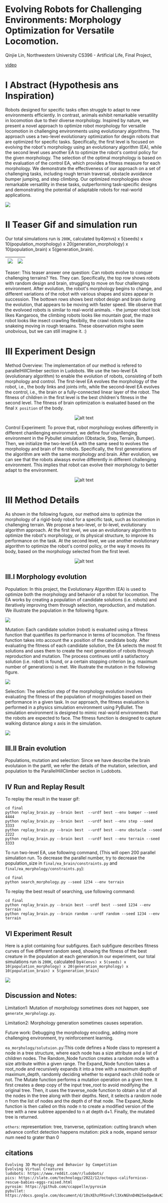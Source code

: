 # Evolving Robots for Challenging Environments: Morphology Optimization for Versatile Locomotion.

  Qinjie Lin, 
  Northwestern University CS396 - Artificial Life, 
  Final Project, 

  [video](https://youtu.be/u-VeZRu_HCs)

# I Abstract (Hypothesis ans Inspiration)

  Robots designed for specific tasks often struggle to adapt to new environments efficiently. In contrast, animals exhibit remarkable versatility in locomotion due to their diverse morphology. 
  Inspired by nature, we present a novel approach to optimize robot morphology for versatile locomotion in challenging environments using evolutionary algorithms. 
  The approach uses a two-level evolutionary optimization for desgin robots that are optimized for specific tasks. 
  Specifically, the first level is focused on evolving the robot's morphology using an evolutionary algorithm (EA), while the second level uses another EA to optimize the robot's control policy for the given morphology. The selection of the optimal morphology is based on the evaluation of the control EA, which provides a fitness measure for each morphology. 
  We demonstrate the effectiveness of our approach on a set of challenging tasks, including rough terrain traversal, obstacle avoidance bumper jumping, and step climbing. 
  Our optimized morphologies show remarkable versatility in these tasks, outperforming task-specific designs and demonstrating the potential of adaptable robots for real-world applications.

  ![](./final/data/abstract.png)


# II Teaser Gif and simulation run

  Our total simulations run is `200K`, calculated by4(envs) x 5(seeds) x 10(population_morphology) x 20(generation_morphology) x 10(population_brain) x 5(generation_brain).

  ![](./final/data/teaser_1.gif) | ![](./final/data/teaser_2.gif)
  :-------------------------:|:-------------------------:

  Teaser: This teaser answer one question: Can robots evolve to conquer challenging terrains? Yes. They can. Specifically, the top row shows robots with random design and brain, struggling to move on four challenging environment. After evolution, the robot's morphology begins to change, and different variations of the robot with various shapes and sizes appear in succession. The bottown rows shows best robot design and brain during the evolution, that appears to be moving with faster speed. We observe that the evolvoed robots is similar to real-world animals. - the jumper robot look likes Kangaroos, the climbing robots looks like mountain goat, the maze robot looks like insect crawling flexibiliy, the crawl robots looks like snakeing moving in rough teraains. These observation mighe seem unobvious, but we can still imagine it. :)


# III Experiment Design

  Method Overview: The implementation of our method is refered to parallelHillClimber section in Ludobots. We use the two-level EA (evolutionary algorithm) to enable the evolution of robots, consisting of both morphology and control. The first-level EA evolves the morphology of the robot, i.e., the body links and joints info, while the second-level EA evolves the control, i.e., the brain or a fully-connected linear layer of the robot. The fitness of  children in the first level is the best children's fitness in the second level. The fitness of brain optimization is evaluated based on the final `X position` of the body. 
  
  <p align="center">
  <img src="./final/data/ea_simulation_3.png" alt="alt text" width="" height="">
  </p>

  Control Experiment: To prove that, robot morphology evolves differently in different chanllenging environment, we define four chanllenging environment in the Pybullet simulation (Obstacle, Step, Terrain, Bumper). Then, we initialize the two-level EA with the same seed to evolves the morphology and brain of the robots. Specifically, the first genenrations of the algorithm are with the same morphology and brain. After evolution, we can see that the robots alwasys evolve differently in different challenging environment. This implies that robot can evolve their morphology to better adapt to the environment.   

  <p align="center">
  <img src="./final/data/ea_generations_2.png" alt="alt text" width="" height="">
  </p>

# III Method Details

  As shown in the following fugure, our method aims to optimize the morphology of a rigid-body robot for a specific task, such as locomotion in challenging terrain. We propose a two-level, or bi-level, evolutionary algorithm approach. At the first level, we use an evolutionary algorithm to optimize the robot's morphology, or its physical structure, to improve its performance on the task. At the second level, we use another evolutionary algorithm to optimize the robot's control policy, or the way it moves its body, based on the morphology selected from the first level.
    
  <!-- ![](./data/method-0.png) -->
  <p align="center">
  <img src="./final/data/method-0.png" alt="alt text" width="" height="">
  </p>

  ## III.I Morphology evolution

  Population: In this project, the Evolutionary Algorithm (EA) is used to optimize both the morphology and behavior of a robot for locomotion. The EA works by creating a population of candidate solutions (i.e. robots) and iteratively improving them through selection, reproduction, and mutation. We illustrate the population in the following figure.

  ![](./final/data/mor-population.png)
  
  Mutation: Each candidate solution (robot) is evaluated using a fitness function that quantifies its performance in terms of locomotion. The fitness function takes into account the x position of the candidate body. After evaluating the fitness of each candidate solution, the EA selects the most fit solutions and uses them to create the next generation of robots through reproduction and mutation. The process continues until a satisfactory solution (i.e. robot) is found, or a certain stopping criterion (e.g. maximum number of generations) is met. We illustrate the mutation in the following figure.

  ![](./final/data/mor-mutation.png)

  Selection: The selection step of the morphology evolution involves evaluating the fitness of the population of morphologies based on their performance in a given task. In our approach, the fitness evaluation is performed in a physics simulation environment using PyBullet. The simulation environment is designed to mimic real-world environments that the robots are expected to face. The fitness function is designed to capture walking distance along x axis in the simulation.

  ![](./final/data/mor-selection.png)


  ## III.II Brain evolution

  Populations, mutation and selection: Since we have describe the brain evolutaion in the partII, we refer the details of the mutation, selection, and population to the ParallelHillClimber section in Ludobots.

## IV Run and Replay Result

  To replay the result in the teaser gif:

  ```
  cd final
  python replay_brain.py --brain best  --urdf best --env bumper --seed 4444
  python replay_brain.py --brain best  --urdf best --env step --seed 3333
  python replay_brain.py --brain best  --urdf best --env obstacle --seed 2222
  python replay_brain.py --brain best  --urdf best --env terrain --seed 3333
  ```

  To run two-level EA, use following command, (This will open 200 parallel simulation run. To decrease the parallel number, try to decrease the population_size in `final/ea_brain/constraints.py` and   `final/ea_morphology/constraints.py`): 
  
  ```
  cd final
  python search_morphology.py --seed 1234 --env terrain
  ```

  To replay the best result of searching, use following command: 
  
  ```
  cd final
  python replay_brain.py --brain best --urdf best --seed 1234 --env terrain
  python replay_brain.py --brain random --urdf random --seed 1234 --env terrain
  ```

## VI Experiment Result

  Here is a plot containing four subfigures. Each subfigure describes fitness curves of five different random seed, showing the fitness of the best creature in the population at each generation.In our experiment, our total simulations run is `200K`, calculated by`4(envs) x 5(seeds) x 10(population_morphology) x 20(generation_morphology) x 10(population_brain) x 5(generation_brain)`
  
  ![](./final/data/fitness_curve.png)


## Discussion and Notes:

  Limitation1: Mutation of morphology sometimes does not happen, see `generate_morphology.py`.
  
  Limitation2: Morphology generation sometimes causes seperation. 

  Future work: Debugging the morphology encoding, adding more challenging environment, try reinforcement learning. 

  `ea_morphology/solutuion.py`:This code defines a Node class to represent a node in a tree structure, where each node has a size attribute and a list of children nodes. The Random_Node function creates a random node with a size attribute within a given range. The Expand_Node function takes a root_node and recursively expands it into a tree with a maximum depth of maximum_depth, randomly deciding whether to expand each child node or not. The Mutate function performs a mutation operation on a given tree. It first creates a deep copy of the input tree_root to avoid modifying the original tree. Then, it uses the traverse_node function to obtain a list of all the nodes in the tree along with their depths. Next, it selects a random node n from the list of nodes and the depth d of that node. The Expand_Node function is then called on this node n to create a modified version of the tree with a new subtree appended to n at depth d+1. Finally, the mutated tree is returned.

  `others`:
  representation: tree, tranverse,
  optimization: cutting branch when advance confict detection happens
  mutation: pick a node, expand 
  sensor num need to grater than 0

## citations

  ```
  Evolving 3D Morphology and Behavior by Competition
  Evolving Virtual Creatures
  ludobots: https://www.reddit.com/r/ludobots/
  pics: https://slate.com/technology/2022/12/octopus-californicus-rescue-babies-eggs-raised.html
  pyrosim: https://github.com/ccappelle/pyrosim
  pybullet: https://docs.google.com/document/d/10sXEhzFRSnvFcl3XxNGhnD4N2SedqwdAvK3dsihxVUA/edit 
  ```

